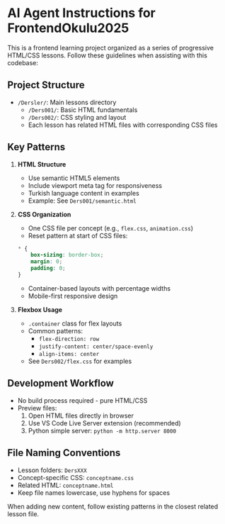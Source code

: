 # AI Agent Instructions for FrontendOkulu2025

This is a frontend learning project organized as a series of progressive HTML/CSS lessons. Follow these guidelines when assisting with this codebase:

## Project Structure

- `/Dersler/`: Main lessons directory
  - `/Ders001/`: Basic HTML fundamentals
  - `/Ders002/`: CSS styling and layout
  - Each lesson has related HTML files with corresponding CSS files

## Key Patterns

1. **HTML Structure**
   - Use semantic HTML5 elements
   - Include viewport meta tag for responsiveness
   - Turkish language content in examples
   - Example: See `Ders001/semantic.html`

2. **CSS Organization**
   - One CSS file per concept (e.g., `flex.css`, `animation.css`)
   - Reset pattern at start of CSS files:
   ```css
   * {
       box-sizing: border-box;
       margin: 0;
       padding: 0;
   }
   ```
   - Container-based layouts with percentage widths
   - Mobile-first responsive design

3. **Flexbox Usage**
   - `.container` class for flex layouts
   - Common patterns:
     - `flex-direction: row`
     - `justify-content: center/space-evenly`
     - `align-items: center`
   - See `Ders002/flex.css` for examples

## Development Workflow

- No build process required - pure HTML/CSS
- Preview files:
  1. Open HTML files directly in browser
  2. Use VS Code Live Server extension (recommended)
  3. Python simple server: `python -m http.server 8000`

## File Naming Conventions

- Lesson folders: `DersXXX`
- Concept-specific CSS: `conceptname.css`
- Related HTML: `conceptname.html`
- Keep file names lowercase, use hyphens for spaces

When adding new content, follow existing patterns in the closest related lesson file.